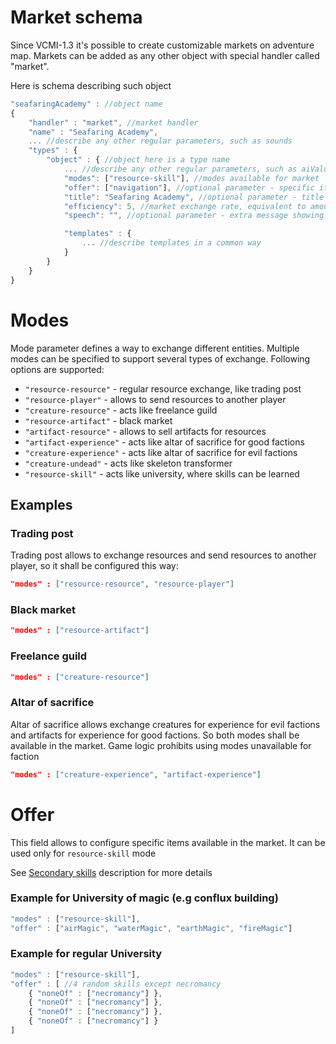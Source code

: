 # Market schema

Since VCMI-1.3 it's possible to create customizable markets on adventure map.
Markets can be added as any other object with special handler called "market".

Here is schema describing such object

```js
"seafaringAcademy" : //object name
{
	"handler" : "market", //market handler
	"name" : "Seafaring Academy",
	... //describe any other regular parameters, such as sounds
	"types" : {
		"object" : { //object here is a type name
			... //describe any other regular parameters, such as aiValue or rmg
			"modes": ["resource-skill"], //modes available for market
			"offer": ["navigation"], //optional parameter - specific items, must be presented on market
			"title": "Seafaring Academy", //optional parameter - title for market window
			"efficiency": 5, //market exchange rate, equivalent to amount of markets of certain type owning by player
			"speech": "", //optional parameter - extra message showing on market

			"templates" : {
				... //describe templates in a common way
			}
		}
	}
}	
```

# Modes

Mode parameter defines a way to exchange different entities. Multiple modes can be specified to support several types of exchange.
Following options are supported:
* `"resource-resource"` - regular resource exchange, like trading post
* `"resource-player"` - allows to send resources to another player
* `"creature-resource"` - acts like freelance guild
* `"resource-artifact"` - black market
* `"artifact-resource"` - allows to sell artifacts for resources
* `"artifact-experience"` - acts like altar of sacrifice for good factions
* `"creature-experience"` - acts like altar of sacrifice for evil factions
* `"creature-undead"` - acts like skeleton transformer
* `"resource-skill"` - acts like university, where skills can be learned

## Examples

### Trading post

Trading post allows to exchange resources and send resources to another player, so it shall be configured this way:
```json
"modes" : ["resource-resource", "resource-player"]
```

### Black market

```json
"modes" : ["resource-artifact"]
```

### Freelance guild

```json
"modes" : ["creature-resource"]
```

### Altar of sacrifice

Altar of sacrifice allows exchange creatures for experience for evil factions and artifacts for experience for good factions.
So both modes shall be available in the market.
Game logic prohibits using modes unavailable for faction

```json
"modes" : ["creature-experience", "artifact-experience"]
```

# Offer

This field allows to configure specific items available in the market. It can be used only for `resource-skill` mode

See [Secondary skills](Rewardable.md#secondary-skills) description for more details

### Example for University of magic (e.g conflux building)

```js
"modes" : ["resource-skill"],
"offer" : ["airMagic", "waterMagic", "earthMagic", "fireMagic"]
```

### Example for regular University

```js
"modes" : ["resource-skill"],
"offer" : [ //4 random skills except necromancy
    { "noneOf" : ["necromancy"] },
    { "noneOf" : ["necromancy"] },
    { "noneOf" : ["necromancy"] },
    { "noneOf" : ["necromancy"] }
]
```